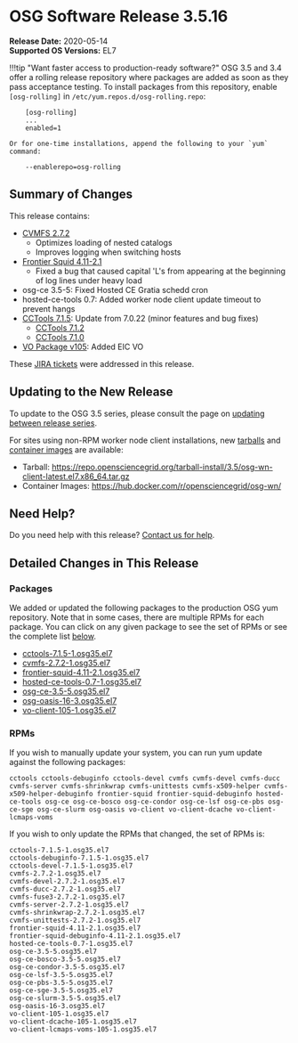 OSG Software Release 3.5.16
===========================

**Release Date:** 2020-05-14    
**Supported OS Versions:** EL7

!!!tip "Want faster access to production-ready software?"
    OSG 3.5 and 3.4 offer a rolling release repository where packages are added as soon as they pass acceptance testing.
    To install packages from this repository, enable `[osg-rolling]` in `/etc/yum.repos.d/osg-rolling.repo`:

        [osg-rolling]
        ...
        enabled=1

    Or for one-time installations, append the following to your `yum` command:

        --enablerepo=osg-rolling

Summary of Changes
------------------

This release contains:

-   [CVMFS 2.7.2](https://cvmfs.readthedocs.io/en/2.7/cpt-releasenotes.html)
    -   Optimizes loading of nested catalogs
    -   Improves logging when switching hosts
-   [Frontier Squid 4.11-2.1](http://frontier.cern.ch/dist/frontier-squid-releasenotes.txt)
    -   Fixed a bug that caused capital 'L's from appearing at the beginning of log lines under heavy load
-   osg-ce 3.5-5: Fixed Hosted CE Gratia schedd cron
-   hosted-ce-tools 0.7: Added worker node client update timeout to prevent hangs
-   [CCTools 7.1.5](https://cclnd.blogspot.com/2020/05/cctools-version-715-released.html): Update from 7.0.22 (minor features and bug fixes)
    -   [CCTools 7.1.2](https://cclnd.blogspot.com/2020/04/cctools-version-712-released.html)
    -   [CCTools 7.1.0](https://cclnd.blogspot.com/2020/03/cctools-710-released.html)
-   [VO Package v105](https://github.com/opensciencegrid/osg-vo-config/releases/tag/release-105): Added EIC VO

These
[JIRA tickets](https://jira.opensciencegrid.org/issues/?jql=project%20%3D%20SOFTWARE%20AND%20fixVersion%20%3D%203.5.16%20ORDER%20BY%20priority%20DESC%2C%20key%20DESC)
were addressed in this release.

Updating to the New Release
---------------------------

To update to the OSG 3.5 series, please consult the page on
[updating between release series](/release/release_series#updating-to-osg-35).

For sites using non-RPM worker node client installations, new [tarballs](/worker-node/install-wn-tarball) and
[container images](/worker-node/using-wn-containers) are available:

- Tarball: <https://repo.opensciencegrid.org/tarball-install/3.5/osg-wn-client-latest.el7.x86_64.tar.gz>
- Container Images: <https://hub.docker.com/r/opensciencegrid/osg-wn/>

Need Help?
----------

Do you need help with this release? [Contact us for help](/common/help).

Detailed Changes in This Release
--------------------------------

### Packages

We added or updated the following packages to the production OSG yum repository.
Note that in some cases, there are multiple RPMs for each package.
You can click on any given package to see the set of RPMs or see the complete list [below](#rpms).

-   [cctools-7.1.5-1.osg35.el7](https://koji.chtc.wisc.edu/koji/search?match=glob&type=build&terms=cctools-7.1.5-1.osg35.el7)
-   [cvmfs-2.7.2-1.osg35.el7](https://koji.chtc.wisc.edu/koji/search?match=glob&type=build&terms=cvmfs-2.7.2-1.osg35.el7)
-   [frontier-squid-4.11-2.1.osg35.el7](https://koji.chtc.wisc.edu/koji/search?match=glob&type=build&terms=frontier-squid-4.11-2.1.osg35.el7)
-   [hosted-ce-tools-0.7-1.osg35.el7](https://koji.chtc.wisc.edu/koji/search?match=glob&type=build&terms=hosted-ce-tools-0.7-1.osg35.el7)
-   [osg-ce-3.5-5.osg35.el7](https://koji.chtc.wisc.edu/koji/search?match=glob&type=build&terms=osg-ce-3.5-5.osg35.el7)
-   [osg-oasis-16-3.osg35.el7](https://koji.chtc.wisc.edu/koji/search?match=glob&type=build&terms=osg-oasis-16-3.osg35.el7)
-   [vo-client-105-1.osg35.el7](https://koji.chtc.wisc.edu/koji/search?match=glob&type=build&terms=vo-client-105-1.osg35.el7)

### RPMs

If you wish to manually update your system, you can run yum update against the following packages:

    cctools cctools-debuginfo cctools-devel cvmfs cvmfs-devel cvmfs-ducc cvmfs-server cvmfs-shrinkwrap cvmfs-unittests cvmfs-x509-helper cvmfs-x509-helper-debuginfo frontier-squid frontier-squid-debuginfo hosted-ce-tools osg-ce osg-ce-bosco osg-ce-condor osg-ce-lsf osg-ce-pbs osg-ce-sge osg-ce-slurm osg-oasis vo-client vo-client-dcache vo-client-lcmaps-voms

If you wish to only update the RPMs that changed, the set of RPMs is:

``` file
cctools-7.1.5-1.osg35.el7
cctools-debuginfo-7.1.5-1.osg35.el7
cctools-devel-7.1.5-1.osg35.el7
cvmfs-2.7.2-1.osg35.el7
cvmfs-devel-2.7.2-1.osg35.el7
cvmfs-ducc-2.7.2-1.osg35.el7
cvmfs-fuse3-2.7.2-1.osg35.el7
cvmfs-server-2.7.2-1.osg35.el7
cvmfs-shrinkwrap-2.7.2-1.osg35.el7
cvmfs-unittests-2.7.2-1.osg35.el7
frontier-squid-4.11-2.1.osg35.el7
frontier-squid-debuginfo-4.11-2.1.osg35.el7
hosted-ce-tools-0.7-1.osg35.el7
osg-ce-3.5-5.osg35.el7
osg-ce-bosco-3.5-5.osg35.el7
osg-ce-condor-3.5-5.osg35.el7
osg-ce-lsf-3.5-5.osg35.el7
osg-ce-pbs-3.5-5.osg35.el7
osg-ce-sge-3.5-5.osg35.el7
osg-ce-slurm-3.5-5.osg35.el7
osg-oasis-16-3.osg35.el7
vo-client-105-1.osg35.el7
vo-client-dcache-105-1.osg35.el7
vo-client-lcmaps-voms-105-1.osg35.el7
```
